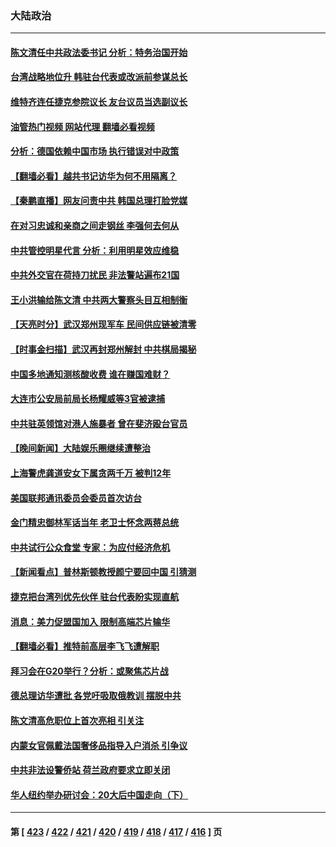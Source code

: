 ### 大陆政治
---
#### [陈文清任中共政法委书记 分析：特务治国开始](../../pages/ncid277/n13858478.md?11031645) 
#### [台湾战略地位升 韩驻台代表或改派前参谋总长](../../pages/ncid277/n13858456.md?11031645) 
#### [维特齐连任捷克参院议长 友台议员当选副议长](../../pages/ncid277/n13858332.md?11031645) 
#### [油管热门视频 网站代理 翻墙必看视频](http://132.145.103.77:81/youtube.html?11031645)
#### [分析：德国依赖中国市场 执行错误对中政策](../../pages/ncid277/n13858391.md?11031645) 
#### [【翻墙必看】越共书记访华为何不用隔离？](../../pages/ncid277/n13858396.md?11031645) 
#### [【秦鹏直播】网友问责中共 韩国总理打脸党媒](../../pages/ncid277/n13858170.md?11031645) 
#### [在对习忠诚和亲商之间走钢丝 李强何去何从](../../pages/ncid277/n13858202.md?11031645) 
#### [中共管控明星代言 分析：利用明星效应维稳](../../pages/ncid277/n13858201.md?11031645) 
#### [中共外交官在荷持刀扰民 非法警站遍布21国](../../pages/ncid277/n13858096.md?11031645) 
#### [王小洪输给陈文清 中共两大警察头目互相制衡](../../pages/ncid277/n13857674.md?11031645) 
#### [【天亮时分】武汉郑州现军车 民间供应链被清零](../../pages/ncid277/n13858010.md?11031645) 
#### [【时事金扫描】武汉再封郑州解封 中共棋局揭秘](../../pages/ncid277/n13858001.md?11031645) 
#### [中国多地通知测核酸收费 谁在赚国难财？](../../pages/ncid277/n13857855.md?11031645) 
#### [大连市公安局前局长杨耀威等3官被逮捕](../../pages/ncid277/n13857658.md?11031645) 
#### [中共驻英领馆对港人施暴者 曾在斐济殴台官员](../../pages/ncid277/n13857819.md?11031645) 
#### [【晚间新闻】大陆娱乐圈继续遭整治](../../pages/ncid277/n13857785.md?11031645) 
#### [上海警虎龚道安女下属贪两千万 被判12年](../../pages/ncid277/n13857804.md?11031645) 
#### [美国联邦通讯委员会委员首次访台](../../pages/ncid277/n13857688.md?11031645) 
#### [金门精忠御林军话当年 老卫士怀念两蒋总统](../../pages/ncid277/n13857752.md?11031645) 
#### [中共试行公众食堂 专家：为应付经济危机](../../pages/ncid277/n13857649.md?11031645) 
#### [【新闻看点】普林斯顿教授颜宁要回中国 引猜测](../../pages/ncid277/n13857436.md?11031645) 
#### [捷克把台湾列优先伙伴 驻台代表盼实现直航](../../pages/ncid277/n13857566.md?11031645) 
#### [消息：美力促盟国加入 限制高端芯片输华](../../pages/ncid277/n13857530.md?11031645) 
#### [【翻墙必看】推特前高层李飞飞遭解职](../../pages/ncid277/n13857642.md?11031645) 
#### [拜习会在G20举行？分析：或聚焦芯片战](../../pages/ncid277/n13857398.md?11031645) 
#### [德总理访华遭批 各党吁吸取俄教训 摆脱中共](../../pages/ncid277/n13857413.md?11031645) 
#### [陈文清高危职位上首次亮相 引关注](../../pages/ncid277/n13857105.md?11031645) 
#### [内蒙女官佩戴法国奢侈品指导入户消杀 引争议](../../pages/ncid277/n13857438.md?11031645) 
#### [中共非法设警侨站 荷兰政府要求立即关闭](../../pages/ncid277/n13857411.md?11031645) 
#### [华人纽约举办研讨会：20大后中国走向（下）](../../pages/ncid277/n13857386.md?11031645) 

---
#### 第 [ [423](./423.md?11031645) / [422](./422.md?11031645) / [421](./421.md?11031645) / [420](./420.md?11031645) / [419](./419.md?11031645) / [418](./418.md?11031645) / [417](./417.md?11031645) / [416](./416.md?11031645) ] 页
